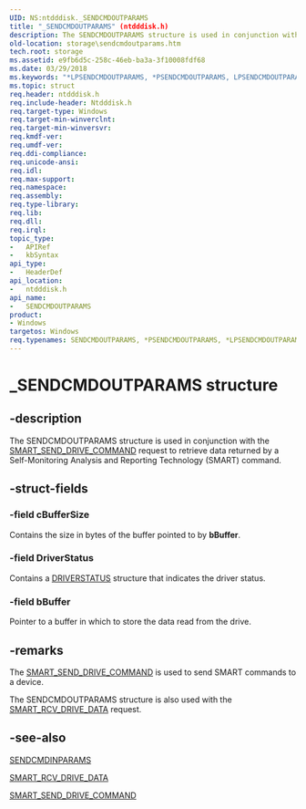 ```yaml
---
UID: NS:ntdddisk._SENDCMDOUTPARAMS
title: "_SENDCMDOUTPARAMS" (ntdddisk.h)
description: The SENDCMDOUTPARAMS structure is used in conjunction with the SMART_SEND_DRIVE_COMMAND request to retrieve data returned by a Self-Monitoring Analysis and Reporting Technology (SMART) command.
old-location: storage\sendcmdoutparams.htm
tech.root: storage
ms.assetid: e9fb6d5c-258c-46eb-ba3a-3f10008fdf68
ms.date: 03/29/2018
ms.keywords: "*LPSENDCMDOUTPARAMS, *PSENDCMDOUTPARAMS, LPSENDCMDOUTPARAMS, LPSENDCMDOUTPARAMS structure pointer [Storage Devices], PSENDCMDOUTPARAMS, PSENDCMDOUTPARAMS structure pointer [Storage Devices], SENDCMDOUTPARAMS, SENDCMDOUTPARAMS structure [Storage Devices], _SENDCMDOUTPARAMS, ntdddisk/LPSENDCMDOUTPARAMS, ntdddisk/PSENDCMDOUTPARAMS, ntdddisk/SENDCMDOUTPARAMS, storage.sendcmdoutparams, structs-IDE_d1a70016-0e77-465a-9368-665975369bdc.xml"
ms.topic: struct
req.header: ntdddisk.h
req.include-header: Ntdddisk.h
req.target-type: Windows
req.target-min-winverclnt: 
req.target-min-winversvr: 
req.kmdf-ver: 
req.umdf-ver: 
req.ddi-compliance: 
req.unicode-ansi: 
req.idl: 
req.max-support: 
req.namespace: 
req.assembly: 
req.type-library: 
req.lib: 
req.dll: 
req.irql: 
topic_type:
-	APIRef
-	kbSyntax
api_type:
-	HeaderDef
api_location:
-	ntdddisk.h
api_name:
-	SENDCMDOUTPARAMS
product:
- Windows
targetos: Windows
req.typenames: SENDCMDOUTPARAMS, *PSENDCMDOUTPARAMS, *LPSENDCMDOUTPARAMS
---
```


# _SENDCMDOUTPARAMS structure


## -description


The SENDCMDOUTPARAMS structure is used in conjunction with the <a href="https://msdn.microsoft.com/library/windows/hardware/ff566206">SMART_SEND_DRIVE_COMMAND</a> request to retrieve data returned by a Self-Monitoring Analysis and Reporting Technology (SMART) command. 


## -struct-fields




### -field cBufferSize

Contains the size in bytes of the buffer pointed to by <b>bBuffer</b>. 


### -field DriverStatus

Contains a <a href="https://msdn.microsoft.com/library/windows/hardware/ff552658">DRIVERSTATUS</a> structure that indicates the driver status. 


### -field bBuffer

Pointer to a buffer in which to store the data read from the drive.


## -remarks



The <a href="https://msdn.microsoft.com/library/windows/hardware/ff566206">SMART_SEND_DRIVE_COMMAND</a> is used to send SMART commands to a device. 

The SENDCMDOUTPARAMS structure is also used with the <a href="https://msdn.microsoft.com/library/windows/hardware/ff566204">SMART_RCV_DRIVE_DATA</a> request. 




## -see-also




<a href="https://msdn.microsoft.com/library/windows/hardware/ff565401">SENDCMDINPARAMS</a>



<a href="https://msdn.microsoft.com/library/windows/hardware/ff566204">SMART_RCV_DRIVE_DATA</a>



<a href="https://msdn.microsoft.com/library/windows/hardware/ff566206">SMART_SEND_DRIVE_COMMAND</a>
 

 

